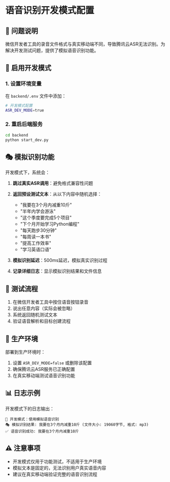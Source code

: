 # 语音识别开发模式配置

## 🔧 问题说明

微信开发者工具的录音文件格式与真实移动端不同，导致腾讯云ASR无法识别。为解决开发测试问题，提供了模拟语音识别功能。

## 🚀 启用开发模式

### 1. 设置环境变量

在 `backend/.env` 文件中添加：

```bash
# 开发模式配置
ASR_DEV_MODE=true
```

### 2. 重启后端服务

```bash
cd backend
python start_dev.py
```

## 🎭 模拟识别功能

开发模式下，系统会：

1. **跳过真实ASR调用**：避免格式兼容性问题
2. **返回预设测试文本**：从以下内容中随机选择：
   - "我要在3个月内减重10斤"
   - "半年内学会游泳"
   - "这个季度要完成5个项目"
   - "下个月开始学习Python编程"
   - "每天跑步30分钟"
   - "每周读一本书"
   - "提高工作效率"
   - "学习英语口语"

3. **模拟识别延迟**：500ms延迟，模拟真实识别过程
4. **记录详细日志**：显示模拟识别结果和文件信息

## 📱 测试流程

1. 在微信开发者工具中按住语音按钮录音
2. 说出任意内容（实际会被忽略）
3. 系统返回随机测试文本
4. 验证语音解析和目标创建流程

## 🔄 生产环境

部署到生产环境时：

1. 设置 `ASR_DEV_MODE=false` 或删除该配置
2. 确保腾讯云ASR服务已正确配置
3. 在真实移动端测试语音识别功能

## 📊 日志示例

开发模式下的日志输出：

```
🔧 开发模式：使用模拟语音识别
🎭 模拟识别结果: 我要在3个月内减重10斤 (文件大小: 19060字节, 格式: mp3)
✅ 语音识别成功: 我要在3个月内减重10斤
```

## ⚠️ 注意事项

- 开发模式仅用于功能测试，不适用于生产环境
- 模拟文本是固定的，无法识别用户真实语音内容
- 建议在真实移动端验证完整的语音识别流程
